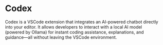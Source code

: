 # Codex
Codex is a VSCode extension that integrates an AI-powered chatbot directly into your editor. It allows developers to interact with a local AI model (powered by Ollama) for instant coding assistance, explanations, and guidance—all without leaving the VSCode environment.
